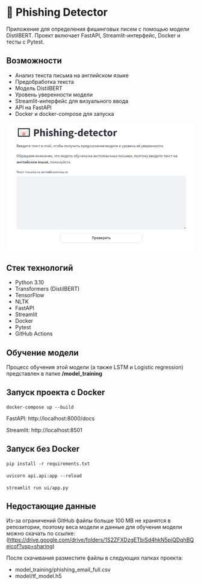 # 📧 Phishing Detector
Приложение для определения фишинговых писем с помощью модели DistilBERT.
Проект включает FastAPI, Streamlit-интерфейс, Docker и тесты с Pytest.

## Возможности
* Анализ текста письма на английском языке
* Предобработка текста
* Модель DistilBERT
* Уровень уверенности модели
* Streamlit-интерфейс для визуального ввода
* API на FastAPI
* Docker и docker-compose для запуска

![Streamlit-интерфейс](screenshots/streamlit.png)

## Стек технологий
* Python 3.10
* Transformers (DistilBERT)
* TensorFlow
* NLTK
* FastAPI
* Streamlit
* Docker
* Pytest
* GitHub Actions

## Обучение модели
Процесс обучения этой модели (а также LSTM и Logistic regression) представлен в папке **/model_training**

## Запуск проекта c Docker
```
docker-compose up --build
```
FastAPI: http://localhost:8000/docs

Streamlit: http://localhost:8501

## Запуск без Docker
```
pip install -r requirements.txt

uvicorn api.api:app --reload

streamlit run ui/app.py
```

## Недостающие данные

Из-за ограничений GitHub файлы больше 100 MB не хранятся в репозитории, поэтому веса модели и данные для обучения модели можно скачать по ссылке:<br> (https://drive.google.com/drive/folders/1S2ZFXDzgETbiSd4hkN5piQDqhBQejcof?usp=sharing)

После скачивания разместите файлы в следующих папках проекта:
* model_training/phishing_email_full.csv 
* model/tf_model.h5
